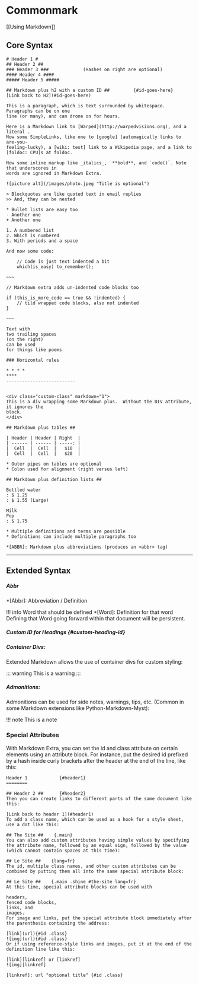 # Commonmark
[[Using Markdown]]

## Core Syntax

```
# Header 1 #
## Header 2 ##
### Header 3 ###             (Hashes on right are optional)
#### Header 4 ####
##### Header 5 #####

## Markdown plus h2 with a custom ID ##         {#id-goes-here}
[Link back to H2](#id-goes-here)

This is a paragraph, which is text surrounded by whitespace. Paragraphs can be on one 
line (or many), and can drone on for hours.  

Here is a Markdown link to [Warped](http://warpedvisions.org), and a literal . 
Now some SimpleLinks, like one to [google] (automagically links to are-you-
feeling-lucky), a [wiki: test] link to a Wikipedia page, and a link to 
[foldoc: CPU]s at foldoc.  

Now some inline markup like _italics_,  **bold**, and `code()`. Note that underscores in 
words are ignored in Markdown Extra.

![picture alt](/images/photo.jpeg "Title is optional")     

> Blockquotes are like quoted text in email replies
>> And, they can be nested

* Bullet lists are easy too
- Another one
+ Another one

1. A numbered list
2. Which is numbered
3. With periods and a space

And now some code:

    // Code is just text indented a bit
    which(is_easy) to_remember();

~~~

// Markdown extra adds un-indented code blocks too

if (this_is_more_code == true && !indented) {
    // tild wrapped code blocks, also not indented
}

~~~

Text with  
two trailing spaces  
(on the right)  
can be used  
for things like poems  

### Horizontal rules

* * * *
****
--------------------------


<div class="custom-class" markdown="1">
This is a div wrapping some Markdown plus.  Without the DIV attribute, it ignores the 
block. 
</div>

## Markdown plus tables ##

| Header | Header | Right  |
| ------ | ------ | -----: |
|  Cell  |  Cell  |   $10  |
|  Cell  |  Cell  |   $20  |

* Outer pipes on tables are optional
* Colon used for alignment (right versus left)

## Markdown plus definition lists ##

Bottled water
: $ 1.25
: $ 1.55 (Large)

Milk
Pop
: $ 1.75

* Multiple definitions and terms are possible
* Definitions can include multiple paragraphs too

*[ABBR]: Markdown plus abbreviations (produces an <abbr> tag)
```
---
## Extended Syntax

##### *Abbr*
*[Abbr]: Abbreviation / Definition

!!! info
    Word that should be defined
    *[Word]: Definition for that word
    Defining that Word going forward within that document will be persistent.

##### Custom ID for Headings {#custom-heading-id}

##### Container Divs:
Extended Markdown allows the use of container divs for custom styling:

::: warning
This is a warning
:::

##### Admonitions:
Admonitions can be used for side notes, warnings, tips, etc. (Common in some Markdown extensions like Python-Markdown-Myst):

!!! note
    This is a note

### Special Attributes
With Markdown Extra, you can set the id and class attribute on certain elements using an attribute block. For instance, put the desired id prefixed by a hash inside curly brackets after the header at the end of the line, like this:

```
Header 1            {#header1}
========

## Header 2 ##      {#header2}
Then you can create links to different parts of the same document like this:

[Link back to header 1](#header1)
To add a class name, which can be used as a hook for a style sheet, use a dot like this:

## The Site ##    {.main}
You can also add custom attributes having simple values by specifying the attribute name, followed by an equal sign, followed by the value (which cannot contain spaces at this time):

## Le Site ##    {lang=fr}
The id, multiple class names, and other custom attributes can be combined by putting them all into the same special attribute block:

## Le Site ##    {.main .shine #the-site lang=fr}
At this time, special attribute blocks can be used with

headers,
fenced code blocks,
links, and
images.
For image and links, put the special attribute block immediately after the parenthesis containing the address:

[link](url){#id .class}  
![img](url){#id .class}
Or if using reference-style links and images, put it at the end of the definition line like this:

[link][linkref] or [linkref]  
![img][linkref]

[linkref]: url "optional title" {#id .class}

```